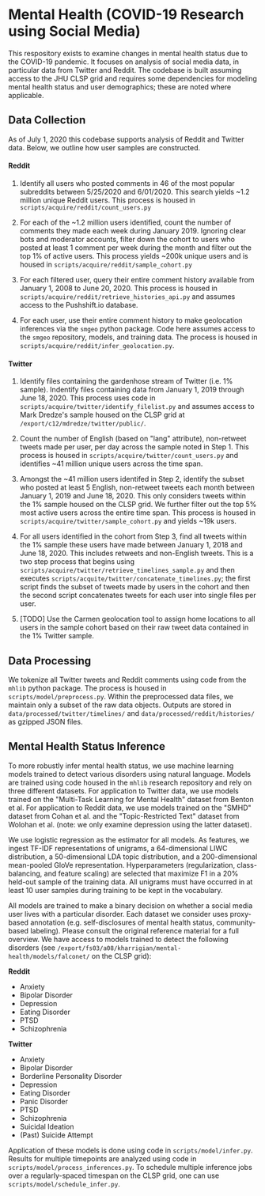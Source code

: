 # Mental Health (COVID-19 Research using Social Media)

This respository exists to examine changes in mental health status due to the COVID-19 pandemic. It focuses on analysis of social media data, in particular data from Twitter and Reddit. The codebase is built assuming access to the JHU CLSP grid and requires some dependencies for modeling mental health status and user demographics; these are noted where applicable.

## Data Collection

As of July 1, 2020 this codebase supports analysis of Reddit and Twitter data. Below, we outline how user samples are constructed.

#### Reddit

1. Identify all users who posted comments in 46 of the most popular subreddits between 5/25/2020 and 6/01/2020. This search yields ~1.2 million unique Reddit users. This process is housed in `scripts/acquire/reddit/count_users.py`

2. For each of the ~1.2 million users identified, count the number of comments they made each week during January 2019. Ignoring clear bots and moderator accounts, filter down the cohort to users who posted at least 1 comment per week during the month and filter out the top 1% of active users. This process yields ~200k unique users and is housed in `scripts/acquire/reddit/sample_cohort.py`

3. For each filtered user, query their entire comment history available from January 1, 2008 to June 20, 2020. This process is housed in `scripts/acquire/reddit/retrieve_histories_api.py` and assumes access to the Pushshift.io database.

4. For each user, use their entire comment history to make geolocation inferences via the `smgeo` python package. Code here assumes access to the `smgeo` repository, models, and training data. The process is housed in `scripts/acquire/reddit/infer_geolocation.py`.

#### Twitter

1. Identify files containing the gardenhose stream of Twitter (i.e. 1% sample). Indentify files containing data from January 1, 2019 through June 18, 2020. This process uses code in `scripts/acquire/twitter/identify_filelist.py` and assumes access to Mark Dredze's sample housed on the CLSP grid at `/export/c12/mdredze/twitter/public/`.

2. Count the number of English (based on "lang" attribute), non-retweet tweets made per user, per day across the sample noted in Step 1. This process is housed in `scripts/acquire/twitter/count_users.py` and identifies ~41 million unique users across the time span.

3. Amongst the ~41 million users identifed in Step 2, identify the subset who posted at least 5 English, non-retweet tweets each month between January 1, 2019 and June 18, 2020. This only considers tweets within the 1% sample housed on the CLSP grid. We further filter out the top 5% most active users across the entire time span. This process is housed in `scripts/acquire/twitter/sample_cohort.py` and yields ~19k users.

4. For all users identified in the cohort from Step 3, find all tweets within the 1% sample these users have made between January 1, 2018 and June 18, 2020. This includes retweets and non-English tweets. This is a two step process that begins using `scripts/acquire/twitter/retrieve_timelines_sample.py` and then executes `scripts/acquite/twitter/concatenate_timelines.py`; the first script finds the subset of tweets made by users in the cohort and then the second script concatenates tweets for each user into single files per user.

5. [TODO] Use the Carmen geolocation tool to assign home locations to all users in the sample cohort based on their raw tweet data contained in the 1% Twitter sample.

## Data Processing

We tokenize all Twitter tweets and Reddit comments using code from the `mhlib` python package. The process is housed in `scripts/model/preprocess.py`. Within the preprocessed data files, we maintain only a subset of the raw data objects. Outputs are stored in `data/processed/twitter/timelines/` and `data/processed/reddit/histories/` as gzipped JSON files.

## Mental Health Status Inference

To more robustly infer mental health status, we use machine learning models trained to detect various disorders using natural language. Models are trained using code housed in the `mhlib` research repository and rely on three different datasets. For application to Twitter data, we use models trained on the "Multi-Task Learning for Mental Health" dataset from Benton et al. For application to Reddit data, we use models trained on the "SMHD" dataset from Cohan et al. and the "Topic-Restricted Text" dataset from Wolohan et al. (note: we only examine depression using the latter dataset).

We use logistic regression as the estimator for all models. As features, we ingest TF-IDF representations of unigrams, a 64-dimensional LIWC distribution, a 50-dimensional LDA topic distribution, and a 200-dimensional mean-pooled GloVe representation. Hyperparameters (regularization, class-balancing, and feature scaling) are selected that maximize F1 in a 20% held-out sample of the training data. All unigrams must have occurred in at least 10 user samples during training to be kept in the vocabulary.

All models are trained to make a binary decision on whether a social media user lives with a particular disorder. Each dataset we consider uses proxy-based annotation (e.g. self-disclosures of mental health status, community-based labeling). Please consult the original reference material for a full overview. We have access to models trained to detect the following disorders (see `/export/fs03/a08/kharrigian/mental-health/models/falconet/` on the CLSP grid):

**Reddit**

* Anxiety
* Bipolar Disorder
* Depression
* Eating Disorder
* PTSD
* Schizophrenia

**Twitter**

* Anxiety
* Bipolar Disorder
* Borderline Personality Disorder
* Depression
* Eating Disorder
* Panic Disorder
* PTSD
* Schizophrenia
* Suicidal Ideation
* (Past) Suicide Attempt

Application of these models is done using code in `scripts/model/infer.py`. Results for multiple timepoints are analyzed using code in `scripts/model/process_inferences.py`. To schedule multiple inference jobs over a regularly-spaced timespan on the CLSP grid, one can use `scripts/model/schedule_infer.py`.